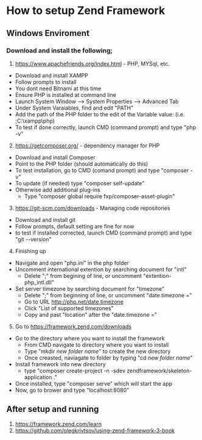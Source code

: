 # How to setup Zend Framework
## Windows Enviroment
### Download and install the following; 
1. https://www.apachefriends.org/index.html - PHP, MYSql, etc.
 * Download and install XAMPP
 * Follow prompts to install
 * You dont need Bitnami at this time
 * Ensure PHP is installed at command line
 * Launch System Window --> System Properties --> Advanced Tab
 * Under System Varaiables, find and edit "PATH"
 * Add the path of the PHP folder to the edit of the Variable value: (i.e. ;C:\xampp\php)
 * To test if done correctly, launch CMD (command prompt) and type "php -v"
          
2. https://getcomposer.org/ - dependency manager for PHP
 * Download and install Composer
 * Point to the PHP folder (should automatically do this)
 * To test installation, go to CMD (comand prompt) and type "composer -v"
 * To update (if needed) type "composer self-update"
 * Otherwise add additional plug-ins
   * Type "composer global require fxp/composer-asset-plugin"
      
3. https://git-scm.com/downloads - Managing code repositories
 * Download and install git
 * Follow prompts, default setting are fine for now
 * to test if installed corrected, launch CMD (command prompt) and type "git --version"
 
 4. Finishing up
  * Navigate and open "php.ini" in the php folder
  * Uncomment international extention by searching document for "intl"
    * Delete ";" from begining of line, or uncomment "extention-php_intl.dll"
  * Set server timezone by searching document for "timezone" 
    * Delete ";" from beginning of line, or uncomment "date.timezone ="
    * Go to URL http://php.net/date.timezone
    * Click "List of supported timezones"
    * Copy and past "location" after the "date.timezone ="
    
 5. Go to https://framework.zend.com/downloads
  * Go to the directory where you want to install the framework
    * From CMD navigate to directory where you want to install
    * Type "mkdir *new folder name*" to create the new directory
    * Once creasted, naviagate to folder by typing "cd *new folder name*"
  * Install framework into new directory
    * type "composer create-project -n -sdev zendframework/skeleton-application ."
  * Once installed, type "composer serve" which will start the app 
  * Now, go to brower and type "localhost:8080"
  
## After setup and running
  1. https://framework.zend.com/learn
  2. https://github.com/olegkrivtsov/using-zend-framework-3-book
